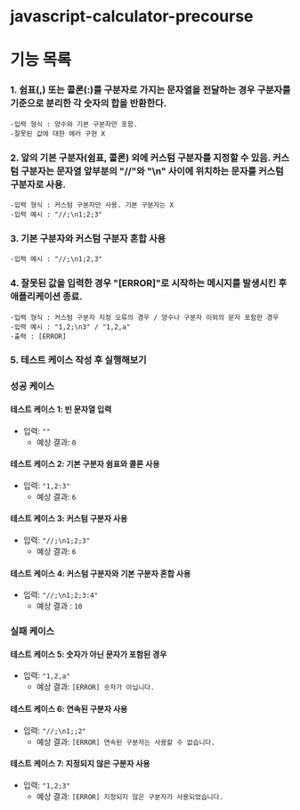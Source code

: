 # javascript-calculator-precourse

# 기능 목록

### 1. 쉼표(,) 또는 콜론(:)를 구분자로 가지는 문자열을 전달하는 경우 구분자를 기준으로 분리한 각 숫자의 합을 반환한다.
    -입력 형식 : 양수와 기본 구분자만 포함.
    -잘못된 값에 대한 에러 구현 X

### 2. 앞의 기본 구분자(쉼표, 콜론) 외에 커스텀 구분자를 지정할 수 있음. 커스텀 구분자는 문자열 앞부분의 "//"와 "\n" 사이에 위치하는 문자를 커스텀 구분자로 사용.
    -입력 형식 : 커스텀 구분자만 사용. 기본 구분자는 X
    -입력 예시 : "//;\n1;2;3"

### 3. 기본 구분자와 커스텀 구분자 혼합 사용
    -입력 예시 : "//;\n1;2,3"

### 4. 잘못된 값을 입력한 경우 "[ERROR]"로 시작하는 메시지를 발생시킨 후 애플리케이션 종료.
    -입력 형식 : 커스텀 구분자 지정 오류의 경우 / 양수나 구분자 이외의 문자 포함한 경우
    -입력 예시 : "1,2;\n3" / "1,2,a"
    -출력 : [ERROR]

### 5. 테스트 케이스 작성 후 실행해보기 

### 성공 케이스

#### 테스트 케이스 1: 빈 문자열 입력
- 입력: `""`
  - 예상 결과: `0`

#### 테스트 케이스 2: 기본 구분자 쉼표와 콜론 사용
- 입력: `"1,2:3"`
  - 예상 결과: `6`

#### 테스트 케이스 3: 커스텀 구분자 사용
- 입력: `"//;\n1;2;3"`
  - 예상 결과: `6`

#### 테스트 케이스 4: 커스텀 구분자와 기본 구분자 혼합 사용 
- 입력: `"//;\n1;2;3:4"`
  - 예상 결과 : `10`


### 실패 케이스

#### 테스트 케이스 5: 숫자가 아닌 문자가 포함된 경우
- 입력: `"1,2,a"`
  - 예상 결과: `[ERROR] 숫자가 아닙니다.`

#### 테스트 케이스 6: 연속된 구분자 사용
- 입력: `"//;\n1;;2"`
  - 예상 결과: `[ERROR] 연속된 구분자는 사용할 수 없습니다.`
#### 테스트 케이스 7: 지정되지 않은 구분자 사용
- 입력: `"1,2;3"`
  - 예상 결과: `[ERROR] 지정되지 않은 구분자가 사용되었습니다.`
